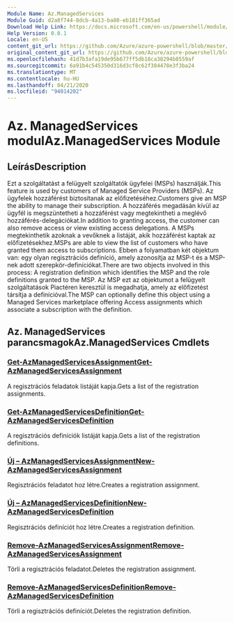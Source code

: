 ```yaml
---
Module Name: Az.ManagedServices
Module Guid: d2a8f744-8dcb-4a13-ba80-eb181ff365ad
Download Help Link: https://docs.microsoft.com/en-us/powershell/module/az.managedservices
Help Version: 0.0.1
Locale: en-US
content_git_url: https://github.com/Azure/azure-powershell/blob/master/src/ManagedServices/ManagedServices/help/Az.ManagedServices.md
original_content_git_url: https://github.com/Azure/azure-powershell/blob/master/src/ManagedServices/ManagedServices/help/Az.ManagedServices.md
ms.openlocfilehash: 41d7b3afa19de95b677ff5db18ca38294b8559af
ms.sourcegitcommit: 6a91b4c545350d316d3cf8c62f384478e3f3ba24
ms.translationtype: MT
ms.contentlocale: hu-HU
ms.lasthandoff: 04/21/2020
ms.locfileid: "94014202"
---
```

# <span data-ttu-id="1f448-101">Az. ManagedServices modul</span><span class="sxs-lookup"><span data-stu-id="1f448-101">Az.ManagedServices Module</span></span>
## <span data-ttu-id="1f448-102">Leírás</span><span class="sxs-lookup"><span data-stu-id="1f448-102">Description</span></span>
<span data-ttu-id="1f448-103">Ezt a szolgáltatást a felügyelt szolgáltatók ügyfelei (MSPs) használják.</span><span class="sxs-lookup"><span data-stu-id="1f448-103">This feature is used by customers of Managed Service Providers (MSPs).</span></span> <span data-ttu-id="1f448-104">Az ügyfelek hozzáférést biztosítanak az előfizetéséhez.</span><span class="sxs-lookup"><span data-stu-id="1f448-104">Customers give an MSP the ability to manage their subscription.</span></span> <span data-ttu-id="1f448-105">A hozzáférés megadásán kívül az ügyfél is megszüntetheti a hozzáférést vagy megtekintheti a meglévő hozzáférés-delegációkat.</span><span class="sxs-lookup"><span data-stu-id="1f448-105">In addition to granting access, the customer can also remove access or view existing access delegations.</span></span> <span data-ttu-id="1f448-106">A MSPs megtekinthetik azoknak a vevőknek a listáját, akik hozzáférést kaptak az előfizetésekhez.</span><span class="sxs-lookup"><span data-stu-id="1f448-106">MSPs are able to view the list of customers who have granted them access to subscriptions.</span></span> <span data-ttu-id="1f448-107">Ebben a folyamatban két objektum van: egy olyan regisztrációs definíció, amely azonosítja az MSP-t és a MSP-nek adott szerepkör-definíciókat.</span><span class="sxs-lookup"><span data-stu-id="1f448-107">There are two objects involved in this process: A registration definition which identifies the MSP and the role definitions granted to the MSP.</span></span> <span data-ttu-id="1f448-108">Az MSP ezt az objektumot a felügyelt szolgáltatások Piactéren keresztül is megadhatja, amely az előfizetést társítja a definícióval.</span><span class="sxs-lookup"><span data-stu-id="1f448-108">The MSP can optionally define this object using a Managed Services marketplace offering Access assignments which associate a subscription with the definition.</span></span>

## <span data-ttu-id="1f448-109">Az. ManagedServices parancsmagok</span><span class="sxs-lookup"><span data-stu-id="1f448-109">Az.ManagedServices Cmdlets</span></span>
### [<span data-ttu-id="1f448-110">Get-AzManagedServicesAssignment</span><span class="sxs-lookup"><span data-stu-id="1f448-110">Get-AzManagedServicesAssignment</span></span>](Get-AzManagedServicesAssignment.md)
<span data-ttu-id="1f448-111">A regisztrációs feladatok listáját kapja.</span><span class="sxs-lookup"><span data-stu-id="1f448-111">Gets a list of the registration assignments.</span></span>

### [<span data-ttu-id="1f448-112">Get-AzManagedServicesDefinition</span><span class="sxs-lookup"><span data-stu-id="1f448-112">Get-AzManagedServicesDefinition</span></span>](Get-AzManagedServicesDefinition.md)
<span data-ttu-id="1f448-113">A regisztrációs definíciók listáját kapja.</span><span class="sxs-lookup"><span data-stu-id="1f448-113">Gets a list of the registration definitions.</span></span>

### [<span data-ttu-id="1f448-114">Új – AzManagedServicesAssignment</span><span class="sxs-lookup"><span data-stu-id="1f448-114">New-AzManagedServicesAssignment</span></span>](New-AzManagedServicesAssignment.md)
<span data-ttu-id="1f448-115">Regisztrációs feladatot hoz létre.</span><span class="sxs-lookup"><span data-stu-id="1f448-115">Creates a registration assignment.</span></span>

### [<span data-ttu-id="1f448-116">Új – AzManagedServicesDefinition</span><span class="sxs-lookup"><span data-stu-id="1f448-116">New-AzManagedServicesDefinition</span></span>](New-AzManagedServicesDefinition.md)
<span data-ttu-id="1f448-117">Regisztrációs definíciót hoz létre.</span><span class="sxs-lookup"><span data-stu-id="1f448-117">Creates a registration definition.</span></span>

### [<span data-ttu-id="1f448-118">Remove-AzManagedServicesAssignment</span><span class="sxs-lookup"><span data-stu-id="1f448-118">Remove-AzManagedServicesAssignment</span></span>](Remove-AzManagedServicesAssignment.md)
<span data-ttu-id="1f448-119">Törli a regisztrációs feladatot.</span><span class="sxs-lookup"><span data-stu-id="1f448-119">Deletes the registration assignment.</span></span>

### [<span data-ttu-id="1f448-120">Remove-AzManagedServicesDefinition</span><span class="sxs-lookup"><span data-stu-id="1f448-120">Remove-AzManagedServicesDefinition</span></span>](Remove-AzManagedServicesDefinition.md)
<span data-ttu-id="1f448-121">Törli a regisztrációs definíciót.</span><span class="sxs-lookup"><span data-stu-id="1f448-121">Deletes the registration definition.</span></span>

